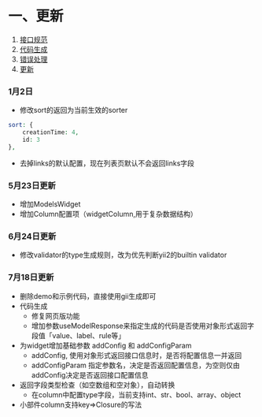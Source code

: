 # 一、更新

1. [接口规范](接口规范.md)
2. [代码生成](代码生成.md)
2. [错误处理](错误处理.md)
2. [更新](更新.md)


### 1月2日

- 修改sort的返回为当前生效的sorter

```php
sort: {
    creationTime: 4,
    id: 3
},
```
- 去掉links的默认配置，现在列表页默认不会返回links字段

### 5月23日更新
- 增加ModelsWidget
- 增加Column配置项（widgetColumn,用于复杂数据结构）

### 6月24日更新
- 修改validator的type生成规则，改为优先判断yii2的builtin validator

### 7月18日更新
- 删除demo和示例代码，直接使用gii生成即可
- 代码生成
  - 修复网页版功能
  - 增加参数useModelResponse来指定生成的代码是否使用对象形式返回字段值「value、label、rule等」
- 为widget增加基础参数 addConfig 和 addConfigParam
  - addConfig, 使用对象形式返回接口信息时，是否将配置信息一并返回
  - addConfigParam 指定参数名，决定是否返回配置信息，为空则仅由addConfig决定是否返回接口配置信息
- 返回字段类型检查（如空数组和空对象），自动转换
  - 在column中配置type字段，当前支持int、str、bool、array、object
- 小部件column支持key=>Closure的写法